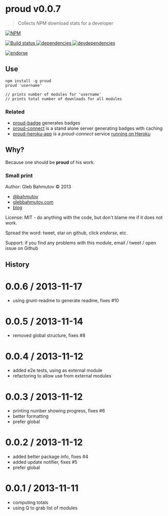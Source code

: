 # proud v0.0.7

> Collects NPM download stats for a developer

[![NPM][proud-icon] ][proud-url]

[![Build status][proud-ci-image] ][proud-ci-url]
[![dependencies][proud-dependencies-image] ][proud-dependencies-url]
[![devdependencies][proud-devdependencies-image] ][proud-devdependencies-url]

[![endorse][endorse-image] ][endorse-url]

[proud-icon]: https://nodei.co/npm/proud.png?downloads=true
[proud-url]: https://npmjs.org/package/proud
[proud-ci-image]: https://travis-ci.org/bahmutov/proud.png?branch=master
[proud-ci-url]: https://travis-ci.org/bahmutov/proud
[proud-dependencies-image]: https://david-dm.org/bahmutov/proud.png
[proud-dependencies-url]: https://david-dm.org/bahmutov/proud
[proud-devdependencies-image]: https://david-dm.org/bahmutov/proud/dev-status.png
[proud-devdependencies-url]: https://david-dm.org/bahmutov/proud#info=devDependencies
[endorse-image]: https://api.coderwall.com/bahmutov/endorsecount.png
[endorse-url]: https://coderwall.com/bahmutov



## Use

```
npm install -g proud
proud 'username'

// prints number of modules for 'username'
// prints total number of downloads for all modules
```



### Related

* [proud-badge](https://github.com/bahmutov/proud-badge) generates badges
* [proud-connect](https://github.com/bahmutov/proud-connect) is a stand alone
server generating badges with caching
* [proud-heroku-app](https://github.com/bahmutov/proud-heroku-app) is
a *proud-connect* service [running on Heroku](http://proud.herokuapp.com/)

## Why?

Because one should be **proud** of his work.

### Small print

Author: Gleb Bahmutov &copy; 2013

* [@bahmutov](https://twitter.com/bahmutov)
* [glebbahmutov.com](http://glebbahmutov.com)
* [blog](http://bahmutov.calepin.co/)

License: MIT - do anything with the code, but don't blame me if it does not work.

Spread the word: tweet, star on github, click *endorse*, etc.

Support: if you find any problems with this module, email / tweet / open issue on Github



## History


0.0.6 / 2013-11-17
==================

  * using grunt-readme to generate readme, fixes #10

0.0.5 / 2013-11-14
==================

  * removed global structure, fixes #8

0.0.4 / 2013-11-12
==================

  * added e2e tests, using as external module
  * refactoring to allow use from external modules

0.0.3 / 2013-11-12
==================

  * printing number showing progress, fixes #6
  * better formatting
  * prefer global

0.0.2 / 2013-11-12
==================

  * added better package info, fixes #4
  * added update notifier, fixes #5
  * prefer global

0.0.1 / 2013-11-11
==================

  * computing totals
  * using Q to grab list of modules


